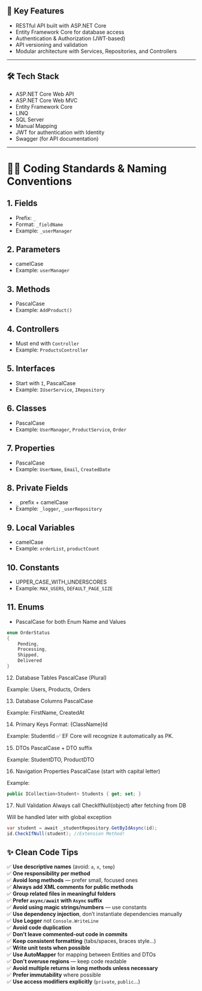 ## 📌 Key Features

- RESTful API built with ASP.NET Core
- Entity Framework Core for database access
- Authentication & Authorization (JWT-based)
- API versioning and validation
- Modular architecture with Services, Repositories, and Controllers

---

## 🛠 Tech Stack

- ASP.NET Core Web API
- ASP.NET Core Web MVC
- Entity Framework Core
- LINQ
- SQL Server
- Manual Mapping
- JWT for authentication with Identity
- Swagger (for API documentation)
---


# 🧑‍💻 Coding Standards & Naming Conventions

## 1. Fields
- Prefix: `_`
- Format: `_fieldName`
- Example: `_userManager`

## 2. Parameters
- camelCase
- Example: `userManager`

## 3. Methods
- PascalCase
- Example: `AddProduct()`

## 4. Controllers
- Must end with `Controller`
- Example: `ProductsController`

## 5. Interfaces
- Start with `I`, PascalCase
- Example: `IUserService`, `IRepository`

## 6. Classes
- PascalCase
- Example: `UserManager`, `ProductService`, `Order`

## 7. Properties
- PascalCase
- Example: `UserName`, `Email`, `CreatedDate`

## 8. Private Fields
- `_` prefix + camelCase
- Example: `_logger`, `_userRepository`

## 9. Local Variables
- camelCase
- Example: `orderList`, `productCount`

## 10. Constants
- UPPER_CASE_WITH_UNDERSCORES
- Example: `MAX_USERS`, `DEFAULT_PAGE_SIZE`

## 11. Enums
- PascalCase for both Enum Name and Values

```csharp
enum OrderStatus
{
    Pending,
    Processing,
    Shipped,
    Delivered
}
```
12. Database Tables
PascalCase (Plural)

Example: Users, Products, Orders

13. Database Columns
PascalCase

Example: FirstName, CreatedAt

14. Primary Keys
Format: {ClassName}Id

Example: StudentId
✅ EF Core will recognize it automatically as PK.

15. DTOs
PascalCase + DTO suffix

Example: StudentDTO, ProductDTO

16. Navigation Properties
PascalCase (start with capital letter)

Example:

```csharp
public ICollection<Student> Students { get; set; }
```
17. Null Validation
Always call CheckIfNull(object) after fetching from DB

Will be handled later with global exception

```csharp
var student = await _studentRepository.GetByIdAsync(id);
id.CheckIfNull(student); //Extension Method!
```
## ✨ Clean Code Tips

✅ **Use descriptive names** (avoid: `a`, `x`, `temp`)  
✅ **One responsibility per method**  
✅ **Avoid long methods** — prefer small, focused ones  
✅ **Always add XML comments for public methods**  
✅ **Group related files in meaningful folders**  
✅ **Prefer `async/await` with `Async` suffix**  
✅ **Avoid using magic strings/numbers** — use constants  
✅ **Use dependency injection**, don’t instantiate dependencies manually  
✅ **Use Logger** not `Console.WriteLine`  
✅ **Avoid code duplication**  
✅ **Don’t leave commented-out code in commits**  
✅ **Keep consistent formatting** (tabs/spaces, braces style...)  
✅ **Write unit tests when possible**  
✅ **Use AutoMapper** for mapping between Entities and DTOs  
✅ **Don't overuse regions** — keep code readable  
✅ **Avoid multiple returns in long methods unless necessary**  
✅ **Prefer immutability** where possible  
✅ **Use access modifiers explicitly** (`private`, `public`...)


